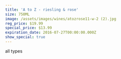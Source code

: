```yaml
---
title: 'A to Z - riesling & rose'
size: 750ML
image: /assets/images/wines/atozrose11-w-2 (2).jpg
reg_price: $19.99
special_price: $13.99
expiration_date: 2016-07-27T00:00:00.000Z
show_special: true
---
```



all types